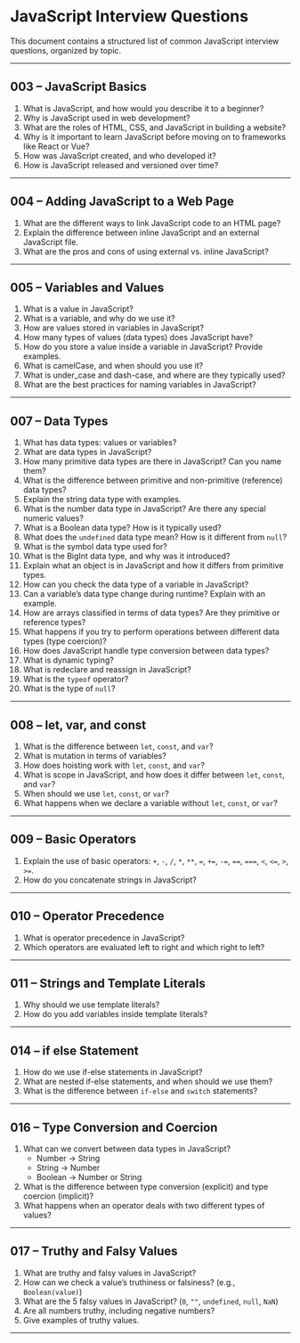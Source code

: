 # JavaScript Interview Questions

This document contains a structured list of common JavaScript interview questions, organized by topic.

---

## 003 – JavaScript Basics

1. What is JavaScript, and how would you describe it to a beginner?
2. Why is JavaScript used in web development?
3. What are the roles of HTML, CSS, and JavaScript in building a website?
4. Why is it important to learn JavaScript before moving on to frameworks like React or Vue?
5. How was JavaScript created, and who developed it?
6. How is JavaScript released and versioned over time?

---

## 004 – Adding JavaScript to a Web Page

1. What are the different ways to link JavaScript code to an HTML page?
2. Explain the difference between inline JavaScript and an external JavaScript file.
3. What are the pros and cons of using external vs. inline JavaScript?

---

## 005 – Variables and Values

1. What is a value in JavaScript?
2. What is a variable, and why do we use it?
3. How are values stored in variables in JavaScript?
4. How many types of values (data types) does JavaScript have?
5. How do you store a value inside a variable in JavaScript? Provide examples.
6. What is camelCase, and when should you use it?
7. What is under_case and dash-case, and where are they typically used?
8. What are the best practices for naming variables in JavaScript?

---

## 007 – Data Types

1. What has data types: values or variables?
2. What are data types in JavaScript?
3. How many primitive data types are there in JavaScript? Can you name them?
4. What is the difference between primitive and non-primitive (reference) data types?
5. Explain the string data type with examples.
6. What is the number data type in JavaScript? Are there any special numeric values?
7. What is a Boolean data type? How is it typically used?
8. What does the `undefined` data type mean? How is it different from `null`?
9. What is the symbol data type used for?
10. What is the BigInt data type, and why was it introduced?
11. Explain what an object is in JavaScript and how it differs from primitive types.
12. How can you check the data type of a variable in JavaScript?
13. Can a variable’s data type change during runtime? Explain with an example.
14. How are arrays classified in terms of data types? Are they primitive or reference types?
15. What happens if you try to perform operations between different data types (type coercion)?
16. How does JavaScript handle type conversion between data types?
17. What is dynamic typing?
18. What is redeclare and reassign in JavaScript?
19. What is the `typeof` operator?
20. What is the type of `null`?

---

## 008 – let, var, and const

1. What is the difference between `let`, `const`, and `var`?
2. What is mutation in terms of variables?
3. How does hoisting work with `let`, `const`, and `var`?
4. What is scope in JavaScript, and how does it differ between `let`, `const`, and `var`?
5. When should we use `let`, `const`, or `var`?
6. What happens when we declare a variable without `let`, `const`, or `var`?

---

## 009 – Basic Operators

1. Explain the use of basic operators: `+`, `-`, `/`, `*`, `**`, `=`, `+=`, `-=`, `==`, `===`, `<`, `<=`, `>`, `>=`.
2. How do you concatenate strings in JavaScript?

---

## 010 – Operator Precedence

1. What is operator precedence in JavaScript?
2. Which operators are evaluated left to right and which right to left?

---

## 011 – Strings and Template Literals

1. Why should we use template literals?
2. How do you add variables inside template literals?

---

## 014 – if else Statement

1. How do we use if-else statements in JavaScript?
2. What are nested if-else statements, and when should we use them?
3. What is the difference between `if-else` and `switch` statements?

---

## 016 – Type Conversion and Coercion

1. What can we convert between data types in JavaScript?
   - Number → String
   - String → Number
   - Boolean → Number or String
2. What is the difference between type conversion (explicit) and type coercion (implicit)?
3. What happens when an operator deals with two different types of values?

---

## 017 – Truthy and Falsy Values

1. What are truthy and falsy values in JavaScript?
2. How can we check a value’s truthiness or falsiness? (e.g., `Boolean(value)`)
3. What are the 5 falsy values in JavaScript? (`0`, `""`, `undefined`, `null`, `NaN`)
4. Are all numbers truthy, including negative numbers?
5. Give examples of truthy values.

---
